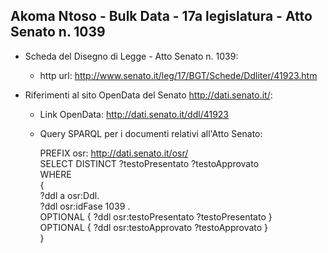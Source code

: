 ## Akoma Ntoso - Bulk Data - 17a legislatura - Atto Senato n. 1039 ##

* Scheda del Disegno di Legge - Atto Senato n. 1039:
	* http url: http://www.senato.it/leg/17/BGT/Schede/Ddliter/41923.htm

* Riferimenti al sito OpenData del Senato http://dati.senato.it/:
	* Link OpenData: http://dati.senato.it/ddl/41923
	* Query SPARQL per i documenti relativi all'Atto Senato:

        PREFIX osr: <http://dati.senato.it/osr/>  
		SELECT DISTINCT ?testoPresentato ?testoApprovato  
		WHERE  
		{  
		    ?ddl a osr:Ddl.  
		    ?ddl osr:idFase 1039 .  
		    OPTIONAL { ?ddl osr:testoPresentato ?testoPresentato }  
		    OPTIONAL { ?ddl osr:testoApprovato ?testoApprovato }  
		}
		
